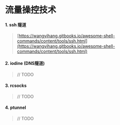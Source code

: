 # 流量操控技术

#### 1. ssh 隧道

> [https://wangyihang.gitbooks.io/awesome-shell-commands/content/tools/ssh.html](https://wangyihang.gitbooks.io/awesome-shell-commands/content/tools/ssh.html)

#### 2. iodine \(DNS隧道\)

> // TODO

#### 3. rcsocks

> // TODO

#### 4. ptunnel

> // TODO






